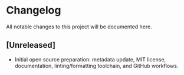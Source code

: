 # Changelog

All notable changes to this project will be documented here.

## [Unreleased]

- Initial open source preparation: metadata update, MIT license, documentation, linting/formatting toolchain, and GitHub workflows.
